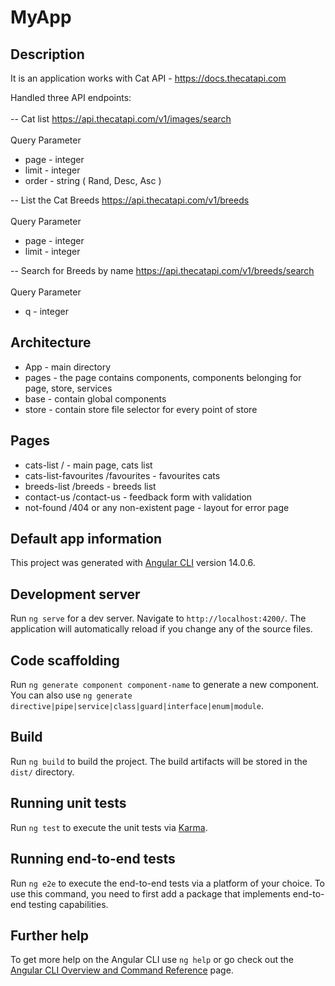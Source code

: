 # MyApp

## Description 

It is an application works with Cat API - https://docs.thecatapi.com

Handled three API endpoints:
<br><br>
-- Cat list 
https://api.thecatapi.com/v1/images/search
<br><br>
Query Parameter
<ul>
  <li>page - integer</li>
  <li>limit - integer</li>
  <li>order - string ( Rand, Desc, Asc )</li>
</ul>



-- List the Cat Breeds
https://api.thecatapi.com/v1/breeds
<br><br>
Query Parameter
<ul>
  <li>page - integer</li>
  <li>limit - integer</li>
</ul>

-- Search for Breeds by name 
https://api.thecatapi.com/v1/breeds/search
<br><br>
Query Parameter
<ul>
  <li>q - integer</li>
</ul>

## Architecture

<ul>
  <li>App - main directory</li>
  <li>pages - the page contains components, components belonging for page, store, services</li>
  <li>base - contain global components</li>
  <li>store - contain store file selector for every point of store</li>
</ul>

## Pages

<ul>
  <li>cats-list / - main page, cats list</li>
  <li>cats-list-favourites /favourites - favourites cats</li>
  <li>breeds-list /breeds - breeds list</li>
  <li>contact-us /contact-us - feedback form with validation</li>
  <li>not-found /404 or any non-existent page - layout for error page</li>
</ul>

## Default app information

This project was generated with [Angular CLI](https://github.com/angular/angular-cli) version 14.0.6.

## Development server

Run `ng serve` for a dev server. Navigate to `http://localhost:4200/`. The application will automatically reload if you change any of the source files.

## Code scaffolding

Run `ng generate component component-name` to generate a new component. You can also use `ng generate directive|pipe|service|class|guard|interface|enum|module`.

## Build

Run `ng build` to build the project. The build artifacts will be stored in the `dist/` directory.

## Running unit tests

Run `ng test` to execute the unit tests via [Karma](https://karma-runner.github.io).

## Running end-to-end tests

Run `ng e2e` to execute the end-to-end tests via a platform of your choice. To use this command, you need to first add a package that implements end-to-end testing capabilities.

## Further help

To get more help on the Angular CLI use `ng help` or go check out the [Angular CLI Overview and Command Reference](https://angular.io/cli) page.
